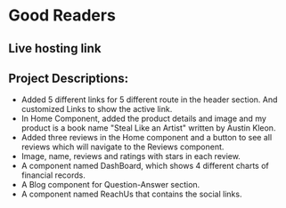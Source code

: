 # Good Readers
## Live hosting link
### 
## Project Descriptions:
* Added 5 different links for 5 different route in the header section. And customized Links to show the active link.
* In Home Component, added the product details and image and my product is a book name "Steal Like an Artist" written by Austin Kleon.
* Added three reviews in the Home component and a button to see all reviews which will navigate to the Reviews component.
* Image, name, reviews and ratings with stars in each review.
* A component named DashBoard, which shows 4 different charts of financial records.
* A Blog component for Question-Answer section. 
* A component named ReachUs that contains the social links.